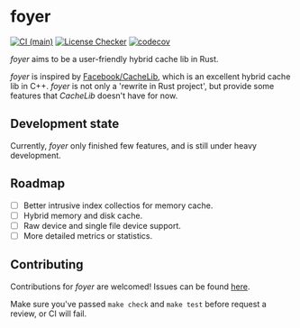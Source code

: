 # foyer

[![CI (main)](https://github.com/MrCroxx/foyer/actions/workflows/main.yml/badge.svg)](https://github.com/MrCroxx/foyer/actions/workflows/main.yml) [![License Checker](https://github.com/MrCroxx/foyer/actions/workflows/license_check.yml/badge.svg)](https://github.com/MrCroxx/foyer/actions/workflows/license_check.yml) [![codecov](https://codecov.io/github/MrCroxx/foyer/branch/main/graph/badge.svg?token=YO33YQCB70)](https://codecov.io/github/MrCroxx/foyer)

*foyer* aims to be a user-friendly hybrid cache lib in Rust. 

*foyer* is inspired by [Facebook/CacheLib](https://github.com/facebook/cachelib), which is an excellent hybrid cache lib in C++. *foyer* is not only a 'rewrite in Rust project', but provide some features that *CacheLib* doesn't have for now.

## Development state

Currently, *foyer* only finished few features, and is still under heavy development.

## Roadmap

- [ ] Better intrusive index collectios for memory cache.
- [ ] Hybrid memory and disk cache.
- [ ] Raw device and single file device support.
- [ ] More detailed metrics or statistics.

## Contributing

Contributions for *foyer* are welcomed! Issues can be found [here](https://github.com/MrCroxx/foyer/issues).

Make sure you've passed `make check` and `make test` before request a review, or CI will fail.

